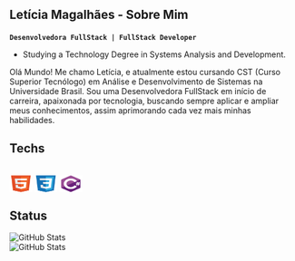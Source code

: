 ## Letícia Magalhães - Sobre Mim
**`Desenvolvedora FullStack | FullStack Developer`**

- Studying a Technology Degree in Systems Analysis and Development.

Olá Mundo! Me chamo Letícia, e atualmente estou cursando CST (Curso Superior Tecnólogo) em Análise e Desenvolvimento de Sistemas na Universidade Brasil. Sou uma Desenvolvedora FullStack em início de carreira, apaixonada por tecnologia, buscando sempre aplicar e ampliar meus conhecimentos, assim aprimorando cada vez mais minhas habilidades.

## Techs
<div style="display: inline_block"><br>
  <img align="center" alt="Leticia-HTML" height="30" width="40" src="https://raw.githubusercontent.com/devicons/devicon/master/icons/html5/html5-original.svg">
  <img align="center" alt="Leticia-CSS" height="30" width="40" src="https://raw.githubusercontent.com/devicons/devicon/master/icons/css3/css3-original.svg">
  <img align="center" alt="Leticia-Csharp" height="30" width="40" src="https://raw.githubusercontent.com/devicons/devicon/master/icons/csharp/csharp-original.svg">
</div>

## Status
<p>
  <img 
    align="left" 
    alt="GitHub Stats" 
    width="450" 
    style="padding-right: 10px;" 
    src="https://github-readme-stats.vercel.app/api?username=LeticiaMagalheas&show_icons=true&theme=onedark&include_all_commits=true&locale=pt-br"
  />
  <img 
    align="left" 
    alt="GitHub Stats" 
    width="350"
    style="padding-right: 10px;" 
    src="https://github-readme-stats.vercel.app/api/top-langs/?username=LeticiaMagalheas&theme=onedark&layout=compact&custom_title=Tecnologias&langs_count=9" 
  />
</p>
